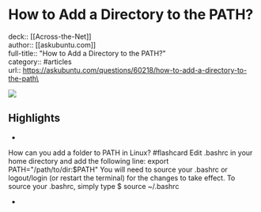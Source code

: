 # How to Add a Directory to the PATH?

deck:: [[Across-the-Net]]\
author:: [[askubuntu.com]]\
full-title:: "How to Add a Directory to the PATH?"\
category:: #articles\
url:: https://askubuntu.com/questions/60218/how-to-add-a-directory-to-the-path\

![](https://readwise-assets.s3.amazonaws.com/static/images/article4.6bc1851654a0.png)

## Highlights
- 
 How can you add a folder to PATH in Linux? #flashcard 
    Edit .bashrc in your home directory and add the following line:
     export PATH="/path/to/dir:$PATH"
     You will need to source your .bashrc or logout/login (or restart the terminal) for the changes to take effect. To source your .bashrc, simply type
     $ source ~/.bashrc

    
-
